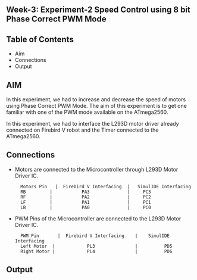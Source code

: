 
## Week-3: Experiment-2 Speed Control using 8 bit Phase Correct PWM Mode
## Table of Contents
- Aim
- Connections
- Output

## AIM
In this experiment, we had to increase and decrease the speed of motors using Phase Correct PWM Mode. The aim of this experiment is to get one familiar with one of the PWM mode available on the ATmega2560.

In this experiment, we had to interface the L293D motor driver already connected on Firebird V robot and the Timer connected to the ATmega2560.
## Connections

- Motors are connected to the Microcontroller through L293D Motor Driver IC.

   
        Motors Pin   |	Firebird V Interfacing  |	SimulIDE Interfacing
        RB	       |           PA3	            |     PC3
        RF	       |           PA2	            |     PC2
        LF	       |           PA1	            |     PC1
        LB	       |           PA0	            |     PC0

- PWM Pins of the Microcontroller are connected to the L293D Motor Driver IC.

        PWM Pin       |	 Firebird V Interfacing    |	SimulIDE Interfacing
        Left Motor	|            PL3	           |          PD5
        Right Motor	|            PL4	           |          PD6
## Output

![]()

![]()

